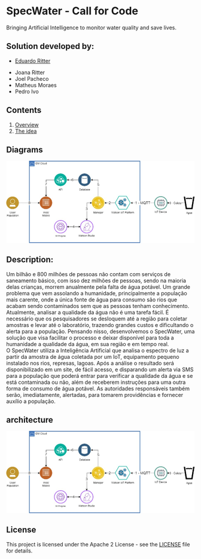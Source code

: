 # SpecWater - Call for Code

Bringing Artificial Intelligence to monitor water quality and save lives.

## Solution developed by:
* [Eduardo Ritter](https://github.com/EduardoMoraesRitter)
- Joana Ritter
- Joel Pacheco
- Matheus Moraes
- Pedro Ivo

## Contents

1. [Overview](#overview)
2. [The idea](#the-idea)


## Diagrams

![Cooperation architecture diagram](/images/architecture.JPG)

## Description:
Um bilhão e 800 milhões de pessoas não contam com serviços de saneamento básico, com isso dez milhões de pessoas, sendo na maioria delas crianças, morrem anualmente pela falta de água potável. Um grande problema que vem assolando a humanidade, principalmente a população mais carente, onde a única fonte de água para consumo são rios que acabam sendo contaminados sem que as pessoas tenham conhecimento.
Atualmente, analisar a qualidade da água não é uma tarefa fácil. É necessário que os pesquisadores se desloquem até a região para coletar amostras e levar até o laboratório, trazendo grandes custos e dificultando o alerta para a população. 
Pensando nisso, desenvolvemos o SpecWater, uma solução que visa facilitar o processo e deixar disponível para toda a humanidade a qualidade da água, em sua região e em tempo real.   
O SpecWater utiliza a Inteligência Artificial que analisa o espectro de luz a partir da amostra de água coletada por um IoT, equipamento pequeno instalado nos rios, represas, lagoas.
Após a análise o resultado será disponibilizado em um site, de fácil acesso, e disparando um alerta via SMS para a população que poderá entrar para verificar a qualidade da água e se está contaminada ou não, além de receberem instruções para uma outra forma de consumo de água potável.
As autoridades responsáveis também serão, imediatamente, alertadas, para tomarem providências e fornecer auxílio a população.

## architecture
<p align="center">
<img src="./images/architecture.JPG" title="architecture">
</p>

## License

This project is licensed under the Apache 2 License - see the [LICENSE](LICENSE) file for details.
